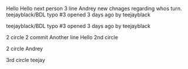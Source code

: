 Hello
Hello next person
3 line Andrey
new chnages regarding whos turn.
teejayblack/BDL typo
#3 opened 3 days ago by teejayblack

teejayblack/BDL typo
#3 opened 3 days ago by teejayblack

2 circle 2 commit
Another line
Hello 2nd circle

2 circle Andrey

3rd circle teejay 
